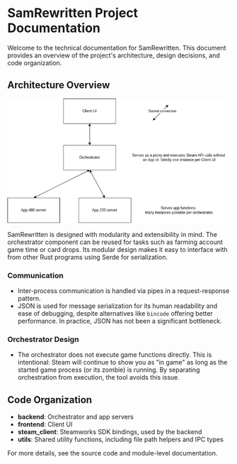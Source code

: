 
# SamRewritten Project Documentation

Welcome to the technical documentation for SamRewritten. This document provides an overview of the project's architecture, design decisions, and code organization.

## Architecture Overview

![Architectural software schema](samdoc.drawio.png)

SamRewritten is designed with modularity and extensibility in mind. The orchestrator component can be reused for tasks such as farming account game time or card drops. Its modular design makes it easy to interface with from other Rust programs using Serde for serialization.

### Communication

- Inter-process communication is handled via pipes in a request-response pattern.
- JSON is used for message serialization for its human readability and ease of debugging, despite alternatives like `bincode` offering better performance. In practice, JSON has not been a significant bottleneck.

### Orchestrator Design

- The orchestrator does not execute game functions directly. This is intentional: Steam will continue to show you as "in game" as long as the started game process (or its zombie) is running. By separating orchestration from execution, the tool avoids this issue.

## Code Organization

- **backend**: Orchestrator and app servers
- **frontend**: Client UI
- **steam_client**: Steamworks SDK bindings, used by the backend
- **utils**: Shared utility functions, including file path helpers and IPC types

For more details, see the source code and module-level documentation.